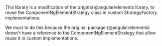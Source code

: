 This library is a modification of the original @angular/elements library, to reuse the ComponentNgElementStrategy class in custom StrategyFactory implementations.

We must to do this because the original package (@angular/elements) doesn't have a reference to the ComponentNgElementStrategy that allow reuse it in custom implementations.

